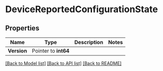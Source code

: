 # DeviceReportedConfigurationState

## Properties

Name | Type | Description | Notes
------------ | ------------- | ------------- | -------------
**Version** | Pointer to **int64** |  | 

[[Back to Model list]](../README.md#documentation-for-models) [[Back to API list]](../README.md#documentation-for-api-endpoints) [[Back to README]](../README.md)


